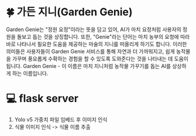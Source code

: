 # 🍀 가든 지니(Garden Genie)
Garden Genie는 "정원 요정"이라는 뜻을 담고 있어, AI가 마치 요정처럼 사용자의 정원을 돌보고 돕는 것을 상징합니다. 또한, "Genie"라는 단어는 마치 농부의 요청에 따라 바로 나타나서 필요한 도움을 제공하는 마술의 지니를 떠올리게 하기도 합니다. 이러한 의미들은 사용자들이 Garden Genie 서비스를 통해 자연과 더 가까워지고, 쉽게 농작물을 가꾸며 풍요롭게 수확하는 경험을 할 수 있도록 도와준다는 것을 나타내는 데 도움이 됩니다. Garden Genie - 이 이름은 마치 지니처럼 농작물 가꾸기를 돕는 AI를 상상하게 하는 이름입니다.

# 💻 flask server
1. Yolo v5 가중치 파일 임베드 후 이미지 인식
2. 식물 이미지 인식 -> 식물 이름 추출
